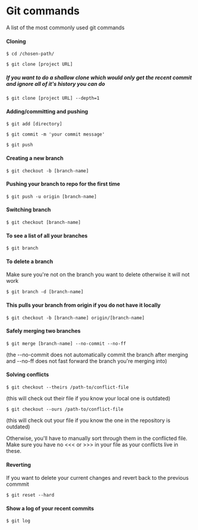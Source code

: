 # Git commands
A list of the most commonly used git commands

#### Cloning
```
$ cd /chosen-path/
```

```
$ git clone [project URL]
```

##### If you want to do a shallow clone which would only get the recent commit and ignore all of it's history you can do

```
$ git clone [project URL] --depth=1
```

#### Adding/committing and pushing

```
$ git add [directory]

$ git commit -m 'your commit message'

$ git push 
```


#### Creating a new branch
```
$ git checkout -b [branch-name]
```

#### Pushing your branch to repo for the first time
```
$ git push -u origin [branch-name]
```

#### Switching branch
```
$ git checkout [branch-name]
```

#### To see a list of all your branches 
```
$ git branch
```

#### To delete a branch
Make sure you're not on the branch you want to delete otherwise it will not work
```
$ git branch -d [branch-name]
```

#### This pulls your branch from origin if you do not have it locally
```
$ git checkout -b [branch-name] origin/[branch-name]
```
#### Safely merging two branches
```
$ git merge [branch-name] --no-commit --no-ff
```
(the --no-commit does not automatically commit the branch after merging and --no-ff does not fast forward the branch you're merging into)

#### Solving conflicts
```
$ git checkout --theirs /path-to/conflict-file 
````
(this will check out their file if you know your local one is outdated)

```
$ git checkout --ours /path-to/conflict-file
```
(this will check out your file if you know the one in the repository is outdated)

Otherwise, you'll have to manually sort through them in the conflicted file. Make sure you have no <<< or >>> in your file as your conflicts live in these.

#### Reverting

If you want to delete your current changes and revert back to the previous commmit 
```
$ git reset --hard
```
#### Show a log of your recent commits
```
$ git log
```
